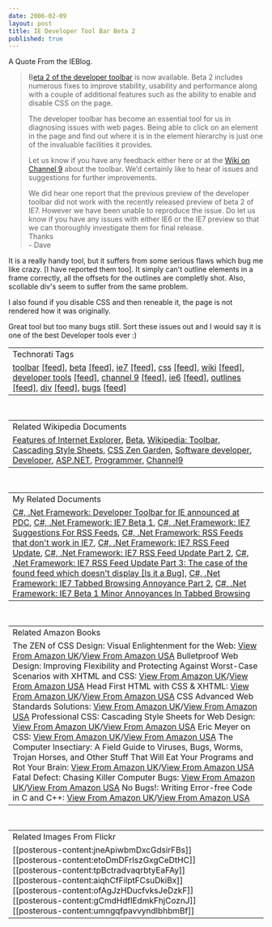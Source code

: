 ```yaml
---
date: 2006-02-09
layout: post
title: IE Developer Tool Bar Beta 2
published: true
---
```

A Quote From the IEBlog.<p /><blockquote>
<p>B<a href="http://www.microsoft.com/downloads/details.aspx?FamilyID=e59c3964-672d-4511-bb3e-2d5e1db91038&amp;displaylang=en">eta 2 of the developer toolbar</a> is now available. Beta 2 includes numerous fixes to improve stability, usability and performance along with a couple of additional features such as the ability to enable and disable CSS on the page. </p>
<p>The developer toolbar has become an essential tool for us in diagnosing issues with web pages. Being able to click on an element in the page and find out where it is in the element hierarchy is just one of the invaluable facilities it provides. </p>
<p>Let us know if you have any feedback either here or at the <a href="http://channel9.msdn.com/wiki/default.aspx/Channel9.InternetExplorerDevToolbar">Wiki on Channel 9</a> about the toolbar. We’d certainly like to hear of issues and suggestions for further improvements. </p>
<p>We did hear one report that the previous preview of the developer toolbar did not work with the recently released preview of beta 2 of IE7. However we have been unable to reproduce the issue. Do let us know if you have any issues with either IE6 or the IE7 preview so that we can thoroughly investigate them for final release.<br />Thanks<br />- Dave</p>
</blockquote>It is a really handy tool, but it suffers from some serious flaws which bug me like crazy. [I have reported them too]. It simply can't outline elements in a frame correctly, all the offsets for the outlines are completly shot. Also, scollable div's seem to suffer from the same problem.<p />I also found if you disable CSS and then reneable it, the page is not rendered how it was originally.<p />Great tool but too many bugs still.  Sort these issues out and I would say it is one of the best Developer tools ever :)<p /><table class="TechnoratiHead TagHeader">
<tr><td>Technorati Tags</td></tr>
<tr class="Technorati"><td>
<a href="http://www.kinlan.co.uk/tag/toolbar" class="Tag" rel="tag">toolbar</a> <a href="http://feeds.technorati.com/feed/posts/tag/toolbar" class="Tag">[feed]</a>, <a href="http://www.kinlan.co.uk/tag/beta" class="Tag" rel="tag">beta</a> <a href="http://feeds.technorati.com/feed/posts/tag/beta" class="Tag">[feed]</a>, <a href="http://www.kinlan.co.uk/tag/ie7" class="Tag" rel="tag">ie7</a> <a href="http://feeds.technorati.com/feed/posts/tag/ie7" class="Tag">[feed]</a>, <a href="http://www.kinlan.co.uk/tag/css" class="Tag" rel="tag">css</a> <a href="http://feeds.technorati.com/feed/posts/tag/css" class="Tag">[feed]</a>, <a href="http://www.kinlan.co.uk/tag/wiki" class="Tag" rel="tag">wiki</a> <a href="http://feeds.technorati.com/feed/posts/tag/wiki" class="Tag">[feed]</a>, <a href="http://www.kinlan.co.uk/tag/developer%20tools" class="Tag" rel="tag">developer tools</a> <a href="http://feeds.technorati.com/feed/posts/tag/developer%20tools" class="Tag">[feed]</a>, <a href="http://www.kinlan.co.uk/tag/channel%209" class="Tag" rel="tag">channel 9</a> <a href="http://feeds.technorati.com/feed/posts/tag/channel%209" class="Tag">[feed]</a>, <a href="http://www.kinlan.co.uk/tag/ie6" class="Tag" rel="tag">ie6</a> <a href="http://feeds.technorati.com/feed/posts/tag/ie6" class="Tag">[feed]</a>, <a href="http://www.kinlan.co.uk/tag/outlines" class="Tag" rel="tag">outlines</a> <a href="http://feeds.technorati.com/feed/posts/tag/outlines" class="Tag">[feed]</a>, <a href="http://www.kinlan.co.uk/tag/div" class="Tag" rel="tag">div</a> <a href="http://feeds.technorati.com/feed/posts/tag/div" class="Tag">[feed]</a>, <a href="http://www.kinlan.co.uk/tag/bugs" class="Tag" rel="tag">bugs</a> <a href="http://feeds.technorati.com/feed/posts/tag/bugs" class="Tag">[feed]</a>
</td></tr>
</table><br /><table class="TechnoratiHead TagHeader">
<tr><td>Related Wikipedia Documents</td></tr>
<tr class="Technorati"><td>
<a href="http://en.wikipedia.org/wiki/Features_of_Internet_Explorer" class="Tag" rel="tag">Features of Internet Explorer</a>, <a href="http://en.wikipedia.org/wiki/Beta" class="Tag" rel="tag">Beta</a>, <a href="http://en.wikipedia.org/wiki/Toolbar" class="Tag" rel="tag">Wikipedia: Toolbar</a>, <a href="http://en.wikipedia.org/wiki/Cascading_Style_Sheets" class="Tag" rel="tag">Cascading Style Sheets</a>, <a href="http://en.wikipedia.org/wiki/CSS_Zen_Garden" class="Tag" rel="tag">CSS Zen Garden</a>, <a href="http://en.wikipedia.org/wiki/Software_developer" class="Tag" rel="tag">Software developer</a>, <a href="http://en.wikipedia.org/wiki/Developer" class="Tag" rel="tag">Developer</a>, <a href="http://en.wikipedia.org/wiki/ASP.NET" class="Tag" rel="tag">ASP.NET</a>, <a href="http://en.wikipedia.org/wiki/Programmer" class="Tag" rel="tag">Programmer</a>, <a href="http://en.wikipedia.org/wiki/Channel_9_(MSDN)" class="Tag" rel="tag">Channel9</a>
</td></tr>
</table><br /><table class="TechnoratiHead TagHeader">
<tr><td>My Related Documents</td></tr>
<tr class="Technorati"><td>
<a href="http://www.kinlan.co.uk/2005/09/developer-toolbar-for-ie-announced-at.html" class="Tag" rel="tag">C#, .Net Framework: Developer Toolbar for IE announced at PDC</a>, <a href="http://www.kinlan.co.uk/2005/07/ie7-beta-1.html" class="Tag" rel="tag">C#, .Net Framework: IE7 Beta 1</a>, <a href="http://www.kinlan.co.uk/2005/07/ie7-suggestions-for-rss-feeds.html" class="Tag" rel="tag">C#, .Net Framework: IE7 Suggestions For RSS Feeds</a>, <a href="http://www.kinlan.co.uk/2005/08/rss-feeds-that-dont-work-in-ie7.html" class="Tag" rel="tag">C#, .Net Framework: RSS Feeds that don't work in IE7</a>, <a href="http://www.kinlan.co.uk/2005/07/ie7-rss-feed-update.html" class="Tag" rel="tag">C#, .Net Framework: IE7 RSS Feed Update</a>, <a href="http://www.kinlan.co.uk/2005/08/ie7-rss-feed-update-part-2.html" class="Tag" rel="tag">C#, .Net Framework: IE7 RSS Feed Update Part 2</a>, <a href="http://www.kinlan.co.uk/2005/08/ie7-rss-feed-update-part-3-case-of.html" class="Tag" rel="tag">C#, .Net Framework: IE7 RSS Feed Update Part 3: The case of the found feed which doesn't display [Is it a Bug]</a>, <a href="http://www.kinlan.co.uk/2005/08/ie7-tabbed-browsing-annoyance-part-2.html" class="Tag" rel="tag">C#, .Net Framework: IE7 Tabbed Browsing Annoyance Part 2</a>, <a href="http://www.kinlan.co.uk/2005/07/ie7-beta-1-minor-annoyances-in-tabbed.html" class="Tag" rel="tag">C#, .Net Framework: IE7 Beta 1 Minor Annoyances In Tabbed Browsing</a>
</td></tr>
</table><br /><table class="TechnoratiHead TagHeader">
<tr><td>Related Amazon Books</td></tr>
<tr class="Technorati"><td>The ZEN of CSS Design: Visual Enlightenment for the Web: <a href="http://www.amazon.co.uk/exec/obidos/redirect?tag=cnetfra-21&amp;link_code=xm2&amp;camp=2025&amp;creative=165953&amp;path=http://www.amazon.co.uk/gp/redirect.html%253fASIN=0321303474%2526tag=cnetfra-21%2526lcode=xm2%2526cID=2025%2526ccmID=165953%2526location=/o/ASIN/0321303474%25253FSubscriptionId=0CM2PVF6VAHJQKW5G782" class="Tag" rel="tag">View From Amazon UK</a>/<a href="http://www.amazon.com/exec/obidos/redirect?tag=cnetfra-20&amp;link_code=xm2&amp;camp=2025&amp;creative=165953&amp;path=http://www.amazon.com/gp/redirect.html%253fASIN=0321303474%2526tag=cnetfra-20%2526lcode=xm2%2526cID=2025%2526ccmID=165953%2526location=/o/ASIN/0321303474%25253FSubscriptionId=0CM2PVF6VAHJQKW5G782" class="Tag" rel="tag">View From Amazon USA</a> Bulletproof Web Design: Improving Flexibility and Protecting Against Worst-Case Scenarios with XHTML and CSS: <a href="http://www.amazon.co.uk/exec/obidos/redirect?tag=cnetfra-21&amp;link_code=xm2&amp;camp=2025&amp;creative=165953&amp;path=http://www.amazon.co.uk/gp/redirect.html%253fASIN=0321346939%2526tag=cnetfra-21%2526lcode=xm2%2526cID=2025%2526ccmID=165953%2526location=/o/ASIN/0321346939%25253FSubscriptionId=0CM2PVF6VAHJQKW5G782" class="Tag" rel="tag">View From Amazon UK</a>/<a href="http://www.amazon.com/exec/obidos/redirect?tag=cnetfra-20&amp;link_code=xm2&amp;camp=2025&amp;creative=165953&amp;path=http://www.amazon.com/gp/redirect.html%253fASIN=0321346939%2526tag=cnetfra-20%2526lcode=xm2%2526cID=2025%2526ccmID=165953%2526location=/o/ASIN/0321346939%25253FSubscriptionId=0CM2PVF6VAHJQKW5G782" class="Tag" rel="tag">View From Amazon USA</a> Head First HTML with CSS &amp; XHTML: <a href="http://www.amazon.co.uk/exec/obidos/redirect?tag=cnetfra-21&amp;link_code=xm2&amp;camp=2025&amp;creative=165953&amp;path=http://www.amazon.co.uk/gp/redirect.html%253fASIN=059610197X%2526tag=cnetfra-21%2526lcode=xm2%2526cID=2025%2526ccmID=165953%2526location=/o/ASIN/059610197X%25253FSubscriptionId=0CM2PVF6VAHJQKW5G782" class="Tag" rel="tag">View From Amazon UK</a>/<a href="http://www.amazon.com/exec/obidos/redirect?tag=cnetfra-20&amp;link_code=xm2&amp;camp=2025&amp;creative=165953&amp;path=http://www.amazon.com/gp/redirect.html%253fASIN=059610197X%2526tag=cnetfra-20%2526lcode=xm2%2526cID=2025%2526ccmID=165953%2526location=/o/ASIN/059610197X%25253FSubscriptionId=0CM2PVF6VAHJQKW5G782" class="Tag" rel="tag">View From Amazon USA</a> CSS Advanced Web Standards Solutions: <a href="http://www.amazon.co.uk/exec/obidos/redirect?tag=cnetfra-21&amp;link_code=xm2&amp;camp=2025&amp;creative=165953&amp;path=http://www.amazon.co.uk/gp/redirect.html%253fASIN=1590596145%2526tag=cnetfra-21%2526lcode=xm2%2526cID=2025%2526ccmID=165953%2526location=/o/ASIN/1590596145%25253FSubscriptionId=0CM2PVF6VAHJQKW5G782" class="Tag" rel="tag">View From Amazon UK</a>/<a href="http://www.amazon.com/exec/obidos/redirect?tag=cnetfra-20&amp;link_code=xm2&amp;camp=2025&amp;creative=165953&amp;path=http://www.amazon.com/gp/redirect.html%253fASIN=1590596145%2526tag=cnetfra-20%2526lcode=xm2%2526cID=2025%2526ccmID=165953%2526location=/o/ASIN/1590596145%25253FSubscriptionId=0CM2PVF6VAHJQKW5G782" class="Tag" rel="tag">View From Amazon USA</a> Professional CSS: Cascading Style Sheets for Web Design: <a href="http://www.amazon.co.uk/exec/obidos/redirect?tag=cnetfra-21&amp;link_code=xm2&amp;camp=2025&amp;creative=165953&amp;path=http://www.amazon.co.uk/gp/redirect.html%253fASIN=0764588338%2526tag=cnetfra-21%2526lcode=xm2%2526cID=2025%2526ccmID=165953%2526location=/o/ASIN/0764588338%25253FSubscriptionId=0CM2PVF6VAHJQKW5G782" class="Tag" rel="tag">View From Amazon UK</a>/<a href="http://www.amazon.com/exec/obidos/redirect?tag=cnetfra-20&amp;link_code=xm2&amp;camp=2025&amp;creative=165953&amp;path=http://www.amazon.com/gp/redirect.html%253fASIN=0764588338%2526tag=cnetfra-20%2526lcode=xm2%2526cID=2025%2526ccmID=165953%2526location=/o/ASIN/0764588338%25253FSubscriptionId=0CM2PVF6VAHJQKW5G782" class="Tag" rel="tag">View From Amazon USA</a> Eric Meyer on CSS: <a href="http://www.amazon.co.uk/exec/obidos/redirect?tag=cnetfra-21&amp;link_code=xm2&amp;camp=2025&amp;creative=165953&amp;path=http://www.amazon.co.uk/gp/redirect.html%253fASIN=073571245X%2526tag=cnetfra-21%2526lcode=xm2%2526cID=2025%2526ccmID=165953%2526location=/o/ASIN/073571245X%25253FSubscriptionId=0CM2PVF6VAHJQKW5G782" class="Tag" rel="tag">View From Amazon UK</a>/<a href="http://www.amazon.com/exec/obidos/redirect?tag=cnetfra-20&amp;link_code=xm2&amp;camp=2025&amp;creative=165953&amp;path=http://www.amazon.com/gp/redirect.html%253fASIN=073571245X%2526tag=cnetfra-20%2526lcode=xm2%2526cID=2025%2526ccmID=165953%2526location=/o/ASIN/073571245X%25253FSubscriptionId=0CM2PVF6VAHJQKW5G782" class="Tag" rel="tag">View From Amazon USA</a> The Computer Insectiary: A Field Guide to Viruses, Bugs, Worms, Trojan Horses, and Other Stuff That Will Eat Your Programs and Rot Your Brain: <a href="http://www.amazon.co.uk/exec/obidos/redirect?tag=cnetfra-21&amp;link_code=xm2&amp;camp=2025&amp;creative=165953&amp;path=http://www.amazon.co.uk/gp/redirect.html%253fASIN=0836280490%2526tag=cnetfra-21%2526lcode=xm2%2526cID=2025%2526ccmID=165953%2526location=/o/ASIN/0836280490%25253FSubscriptionId=0CM2PVF6VAHJQKW5G782" class="Tag" rel="tag">View From Amazon UK</a>/<a href="http://www.amazon.com/exec/obidos/redirect?tag=cnetfra-20&amp;link_code=xm2&amp;camp=2025&amp;creative=165953&amp;path=http://www.amazon.com/gp/redirect.html%253fASIN=0836280490%2526tag=cnetfra-20%2526lcode=xm2%2526cID=2025%2526ccmID=165953%2526location=/o/ASIN/0836280490%25253FSubscriptionId=0CM2PVF6VAHJQKW5G782" class="Tag" rel="tag">View From Amazon USA</a> Fatal Defect: Chasing Killer Computer Bugs: <a href="http://www.amazon.co.uk/exec/obidos/redirect?tag=cnetfra-21&amp;link_code=xm2&amp;camp=2025&amp;creative=165953&amp;path=http://www.amazon.co.uk/gp/redirect.html%253fASIN=0099197421%2526tag=cnetfra-21%2526lcode=xm2%2526cID=2025%2526ccmID=165953%2526location=/o/ASIN/0099197421%25253FSubscriptionId=0CM2PVF6VAHJQKW5G782" class="Tag" rel="tag">View From Amazon UK</a>/<a href="http://www.amazon.com/exec/obidos/redirect?tag=cnetfra-20&amp;link_code=xm2&amp;camp=2025&amp;creative=165953&amp;path=http://www.amazon.com/gp/redirect.html%253fASIN=0099197421%2526tag=cnetfra-20%2526lcode=xm2%2526cID=2025%2526ccmID=165953%2526location=/o/ASIN/0099197421%25253FSubscriptionId=0CM2PVF6VAHJQKW5G782" class="Tag" rel="tag">View From Amazon USA</a> No Bugs!: Writing Error-free Code in C and C++: <a href="http://www.amazon.co.uk/exec/obidos/redirect?tag=cnetfra-21&amp;link_code=xm2&amp;camp=2025&amp;creative=165953&amp;path=http://www.amazon.co.uk/gp/redirect.html%253fASIN=0201608901%2526tag=cnetfra-21%2526lcode=xm2%2526cID=2025%2526ccmID=165953%2526location=/o/ASIN/0201608901%25253FSubscriptionId=0CM2PVF6VAHJQKW5G782" class="Tag" rel="tag">View From Amazon UK</a>/<a href="http://www.amazon.com/exec/obidos/redirect?tag=cnetfra-20&amp;link_code=xm2&amp;camp=2025&amp;creative=165953&amp;path=http://www.amazon.com/gp/redirect.html%253fASIN=0201608901%2526tag=cnetfra-20%2526lcode=xm2%2526cID=2025%2526ccmID=165953%2526location=/o/ASIN/0201608901%25253FSubscriptionId=0CM2PVF6VAHJQKW5G782" class="Tag" rel="tag">View From Amazon USA</a>
</td></tr>
</table><br /><table class="TechnoratiHead TagHeader">
<tr><td>Related Images From Flickr</td></tr>
<tr class="Technorati"><td>
<span style="float: left;">[[posterous-content:jneApiwbmDxcGdsirFBs]]</span><span style="float: left;">[[posterous-content:etoDmDFrIszGxgCeDtHC]]</span><span style="float: left;">[[posterous-content:tpBctradvaqrbtyEaFAy]]</span><span style="float: left;">[[posterous-content:aiqhCfFilptFCsuDkiBx]]</span><span style="float: left;">[[posterous-content:ofAgJzHDucfvksJeDzkF]]</span><span style="float: left;">[[posterous-content:gCmdHdflEdmkFhjCoznJ]]</span><span style="float: left;">[[posterous-content:umngqfpavvyndlbhbmBf]]</span>
</td></tr>
</table><div class="blogger-post-footer"><img class="posterous_download_image" src="https://blogger.googleusercontent.com/tracker/8109338-113947469404343969?l=www.kinlan.co.uk%2Findex.html" height="1" alt="" width="1" /></div>

